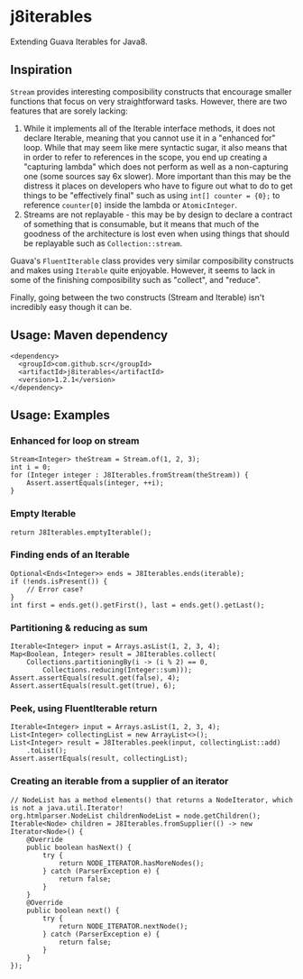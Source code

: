# j8iterables
Extending Guava Iterables for Java8.

## Inspiration
`Stream` provides interesting composibility constructs that encourage smaller functions that focus on very straightforward tasks.  However, there are two features that are sorely lacking:

1. While it implements all of the Iterable interface methods, it does not declare Iterable, meaning that you cannot use it in a "enhanced for" loop.  While that may seem like mere syntactic sugar, it also means that in order to refer to references in the scope, you end up creating a "capturing lambda" which does not perform as well as a non-capturing one (some sources say 6x slower).  More important than this may be the distress it places on developers who have to figure out what to do to get things to be "effectively final" such as using `int[] counter = {0};` to reference `counter[0]` inside the lambda or `AtomicInteger`.
2. Streams are not replayable - this may be by design to declare a contract of something that is consumable, but it means that much of the goodness of the architecture is lost even when using things that should be replayable such as `Collection::stream`.

Guava's `FluentIterable` class provides very similar composibility constructs and makes using `Iterable` quite enjoyable.  However, it seems to lack in some of the finishing composibility such as "collect", and "reduce".

Finally, going between the two constructs (Stream and Iterable) isn't incredibly easy though it can be.

## Usage: Maven dependency
```
<dependency>
  <groupId>com.github.scr</groupId>
  <artifactId>j8iterables</artifactId>
  <version>1.2.1</version>
</dependency>
```

## Usage: Examples

### Enhanced for loop on stream
```
Stream<Integer> theStream = Stream.of(1, 2, 3);
int i = 0;
for (Integer integer : J8Iterables.fromStream(theStream)) {
    Assert.assertEquals(integer, ++i);
}
```

### Empty Iterable
```
return J8Iterables.emptyIterable();
```

### Finding ends of an Iterable
```
Optional<Ends<Integer>> ends = J8Iterables.ends(iterable);
if (!ends.isPresent()) {
    // Error case?
}
int first = ends.get().getFirst(), last = ends.get().getLast();
```

### Partitioning & reducing as sum
```
Iterable<Integer> input = Arrays.asList(1, 2, 3, 4);
Map<Boolean, Integer> result = J8Iterables.collect(
    Collections.partitioningBy(i -> (i % 2) == 0, 
        Collections.reducing(Integer::sum)));
Assert.assertEquals(result.get(false), 4);
Assert.assertEquals(result.get(true), 6);
```

### Peek, using FluentIterable return
```
Iterable<Integer> input = Arrays.asList(1, 2, 3, 4);
List<Integer> collectingList = new ArrayList<>();
List<Integer> result = J8Iterables.peek(input, collectingList::add)
    .toList();
Assert.assertEquals(result, collectingList);
```

### Creating an iterable from a supplier of an iterator
```
// NodeList has a method elements() that returns a NodeIterator, which is not a java.util.Iterator!
org.htmlparser.NodeList childrenNodeList = node.getChildren();
Iterable<Node> children = J8Iterables.fromSupplier(() -> new Iterator<Node>() {
    @Override
    public boolean hasNext() {
        try {
            return NODE_ITERATOR.hasMoreNodes();
        } catch (ParserException e) {
            return false;
        }
    }
    @Override
    public boolean next() {
        try {
            return NODE_ITERATOR.nextNode();
        } catch (ParserException e) {
            return false;
        }
    }
});
```
